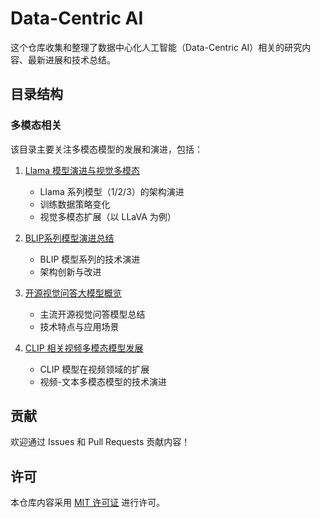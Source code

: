 # Data-Centric AI

这个仓库收集和整理了数据中心化人工智能（Data-Centric AI）相关的研究内容、最新进展和技术总结。

## 目录结构

### 多模态相关

该目录主要关注多模态模型的发展和演进，包括：

1. [Llama 模型演进与视觉多模态](多模态相关/Llama%20模型演进与视觉多模态.md)
   - Llama 系列模型（1/2/3）的架构演进
   - 训练数据策略变化
   - 视觉多模态扩展（以 LLaVA 为例）

2. [BLIP系列模型演进总结](多模态相关/BLIP系列模型演进总结.md)
   - BLIP 模型系列的技术演进
   - 架构创新与改进

3. [开源视觉问答大模型概览](多模态相关/开源视觉问答大模型概览.md)
   - 主流开源视觉问答模型总结
   - 技术特点与应用场景

4. [CLIP 相关视频多模态模型发展](多模态相关/CLIP%20相关视频多模态模型发展.md)
   - CLIP 模型在视频领域的扩展
   - 视频-文本多模态模型的技术演进

## 贡献

欢迎通过 Issues 和 Pull Requests 贡献内容！

## 许可

本仓库内容采用 [MIT 许可证](LICENSE) 进行许可。 
